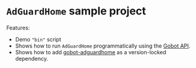 # `AdGuardHome` sample project

Features:

- Demo `"bin"` script
- Shows how to run `AdGuardHome` programmatically using the [Gobot API](https://github.com/benallfree/gobot/tree/v1.0.0-alpha.26/docs/readme.md).
- Shows how to add [gobot-adguardhome](https://www.npmjs.com/package/gobot-adguardhome) as a version-locked dependency.
